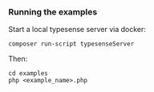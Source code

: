 ### Running the examples

Start a local typesense server via docker:

```shell script
composer run-script typesenseServer
```

Then:

```shell script 
cd examples
php <example_name>.php
```